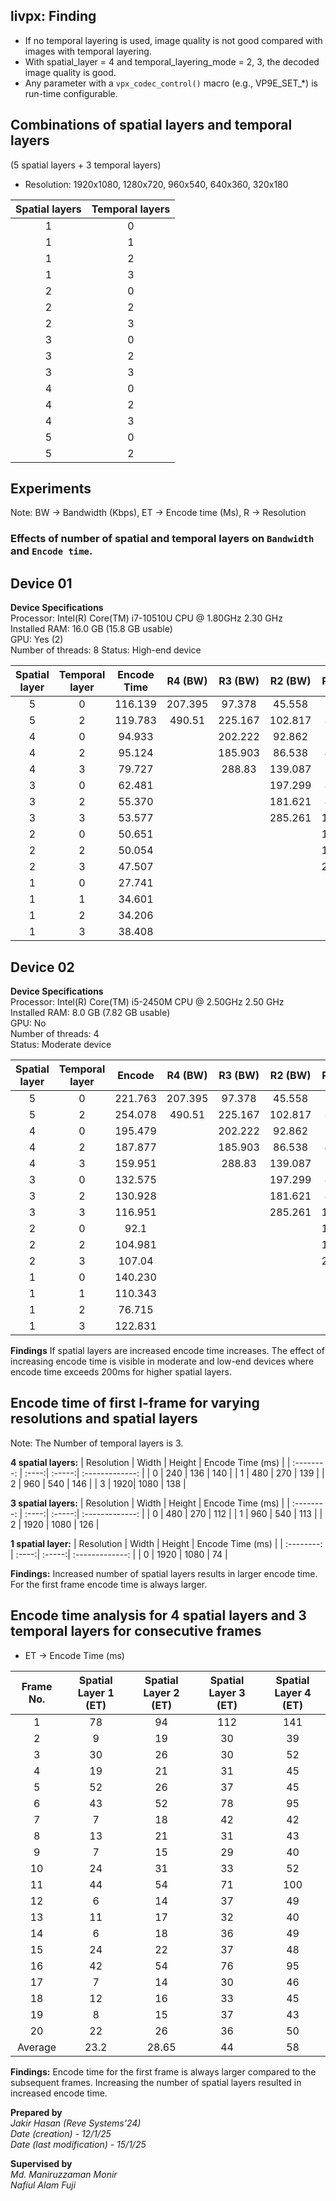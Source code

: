 ## livpx: Finding
* If no temporal layering is used, image quality is not good compared with images with temporal layering.
* With spatial_layer = 4 and temporal_layering_mode = 2, 3, the decoded image quality is good.
* Any parameter with a ```vpx_codec_control()``` macro (e.g., VP9E_SET_*) is run-time configurable.

## Combinations of spatial layers and temporal layers
(5 spatial layers + 3 temporal layers)
* Resolution: 1920x1080, 1280x720, 960x540, 640x360, 320x180

| Spatial layers  | Temporal layers  | 
|:-------------:|:-------------:|
| 1 | 0 | 
| 1 | 1 | 
| 1 | 2 | 
| 1 | 3 |
| 2 | 0 |
| 2 | 2 |
| 2 | 3 |
| 3 | 0 | 
| 3 | 2 | 
| 3 | 3 |
| 4 | 0 |
| 4 | 2 |
| 4 | 3 |
| 5 | 0 |
| 5 | 2 |

## Experiments
Note: BW -> Bandwidth (Kbps), ET -> Encode time (Ms), R -> Resolution

### Effects of number of spatial and temporal layers on ```Bandwidth``` and ```Encode time```.
## Device 01
**Device Specifications**<br>
Processor:	Intel(R) Core(TM) i7-10510U CPU @ 1.80GHz   2.30 GHz<br>
Installed RAM:	16.0 GB (15.8 GB usable)<br>
GPU: Yes (2)<br>
Number of threads: 8
Status: High-end device

| Spatial layer | Temporal layer | Encode Time | R4 (BW) | R3 (BW) | R2 (BW) | R1 (BW) | R0 (BW) |
|:-------------:|:---------------:|:------:|:-------:|:-------:|:-------:|:-------:|:-------:|
| 5 | 0 | 116.139 | 207.395 | 97.378 | 45.558 | 18.166 | 5.354 |
| 5 | 2 | 119.783 | 490.51 | 225.167 | 102.817 | 36.836 | 12.9 |
| 4 | 0 | 94.933 | | 202.222 | 92.862 | 42.7 | 14.435 |
| 4 | 2 | 95.124 | | 185.903 | 86.538 | 41.448 | 14.084 |
| 4 | 3 | 79.727 | | 288.83 | 139.087 | 58.351 | 13.539 |
| 3 | 0 | 62.481 | |  | 197.299 | 86.272 | 34.61 |
| 3 | 2 | 55.370 | |  | 181.621 | 82.413 | 33.212 |
| 3 | 3 | 53.577 | |  | 285.261 | 127.452 | 33.672 |
| 2 | 0 | 50.651 | |  |  | 197.512 | 65.41 |
| 2 | 2 | 50.054 | |  |  | 180.421 | 63.393 |
| 2 | 3 | 47.507 | |  |  | 285.696 | 74.809 |
| 1 | 0 | 27.741 | |  |  |  | 220.384 |
| 1 | 1 | 34.601 | |  |  |  | 199.916 |
| 1 | 2 | 34.206 | |  |  |  | 158.044 |
| 1 | 3 | 38.408 | |  |  |  | 267.404 |


## Device 02
**Device Specifications**<br>
Processor:	Intel(R) Core(TM) i5-2450M CPU @ 2.50GHz   2.50 GHz<br>
Installed RAM:	8.0 GB (7.82 GB usable)<br>
GPU: No<br>
Number of threads: 4<br>
Status: Moderate device

| Spatial layer | Temporal layer  | Encode | R4 (BW) | R3 (BW) | R2 (BW) | R1 (BW) | R0 (BW) |
|:-------------:|:---------------:|:------:|:-------:|:-------:|:-------:|:-------:|:-------:|
| 5             | 0               | 221.763| 207.395 | 97.378  | 45.558  | 18.166  | 5.354   |
| 5             | 2               | 254.078| 490.51  | 225.167 | 102.817 | 36.836  | 12.9    |
| 4             | 0               | 195.479|         | 202.222 | 92.862  | 42.7    | 14.435  |
| 4             | 2               | 187.877|         | 185.903 | 86.538  | 41.448  | 14.084  |
| 4             | 3               | 159.951|         | 288.83  | 139.087 | 58.351  | 13.539  |
| 3             | 0               | 132.575|         |         | 197.299 | 86.272  | 34.61   |
| 3             | 2               | 130.928|         |         | 181.621 | 82.413  | 33.212  |
| 3             | 3               | 116.951|         |         | 285.261 | 127.452 | 33.672  |
| 2             | 0               | 92.1   |         |         |         | 197.512 | 65.41   |
| 2             | 2               | 104.981|         |         |         | 180.421 | 63.393  |
| 2             | 3               | 107.04 |         |         |         | 285.696 | 74.809  |
| 1             | 0               | 140.230|         |         |         |         | 167.404 |
| 1             | 1               | 110.343|         |         |         |         | 199.916 |
| 1             | 2               | 76.715 |         |         |         |         | 158.044 |
| 1             | 3               | 122.831|         |         |         |         |  267.404|

**Findings**
If spatial layers are increased encode time increases. The effect of increasing encode time is visible in moderate and low-end devices where encode time exceeds 200ms for higher spatial layers.

## Encode time of first I-frame for varying resolutions and spatial layers
Note: The Number of temporal layers is 3.

**4 spatial layers:**
| Resolution | Width | Height | Encode Time (ms) |
| :--------: | :----:| :-----:| :-------------:  |
| 0          |   240 |   136  |      140         |
| 1          |   480 |   270  |      139         |
| 2          |   960 |   540  |      146         |
| 3          |   1920|   1080 |      138         |

**3 spatial layers:**
| Resolution | Width | Height | Encode Time (ms) |
| :--------: | :----:| :-----:| :-------------:  |
| 0          |   480 |   270  |      112         |
| 1          |   960 |   540  |      113         |
| 2          |  1920 |   1080 |      126         |

**1 spatial layer:**
| Resolution | Width | Height | Encode Time (ms) |
| :--------: | :----:| :-----:| :-------------:  |
| 0          |  1920 |  1080  |      74          |

**Findings:** Increased number of spatial layers results in larger encode time. For the first frame encode time is always larger.

## Encode time analysis for 4 spatial layers and 3 temporal layers for consecutive frames
* ET -> Encode Time (ms)
  
| Frame No. | Spatial Layer 1 (ET) | Spatial Layer 2 (ET) | Spatial Layer 3 (ET) | Spatial Layer 4 (ET) |
|:---------:|:---------------:|:---------------:|:---------------:|:---------------:|
| 1         | 78              | 94              | 112             | 141             |
| 2         | 9               | 19              | 30              | 39              |
| 3         | 30              | 26              | 30              | 52              |
| 4         | 19              | 21              | 31              | 45              |
| 5         | 52              | 26              | 37              | 45              |
| 6         | 43              | 52              | 78              | 95              |
| 7         | 7               | 18              | 42              | 42              |
| 8         | 13              | 21              | 31              | 43              |
| 9         | 7               | 15              | 29              | 40              |
| 10        | 24              | 31              | 33              | 52              |
| 11        | 44              | 54              | 71              | 100             |
| 12        | 6               | 14              | 37              | 49              |
| 13        | 11              | 17              | 32              | 40              |
| 14        | 6               | 18              | 36              | 49              |
| 15        | 24              | 22              | 37              | 48              |
| 16        | 42              | 54              | 76              | 95              |
| 17        | 7               | 14              | 30              | 46              |
| 18        | 12              | 16              | 33              | 45              |
| 19        | 8               | 15              | 37              | 43              |
| 20        | 22              | 26              | 36              | 50              |
| Average   | 23.2            | 28.65           | 44              | 58              |

**Findings:** Encode time for the first frame is always larger compared to the subsequent frames. Increasing the number of spatial layers resulted in increased encode time.

**Prepared by**<br>
*Jakir Hasan (Reve Systems'24)*<br>
*Date (creation) - 12/1/25*<br>
*Date (last modification) - 15/1/25*<br>


**Supervised by**<br>
*Md. Maniruzzaman Monir*<br>
*Nafiul Alam Fuji*<br>

